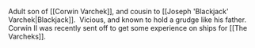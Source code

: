 Adult son of [[Corwin Varchek]], and cousin to [[Joseph 'Blackjack' Varchek|Blackjack]].  Vicious, and known to hold a grudge like his father.  Corwin II was recently sent off to get some experience on ships for [[The Varcheks]].
